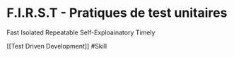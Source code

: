 # F.I.R.S.T - Pratiques de test unitaires

Fast
Isolated
Repeatable
Self-Exploainatory
Timely

[[Test Driven Development]]
#Skill